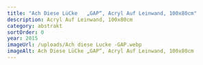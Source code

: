 ```yaml
---
title: "Ach Diese LüCke   „GAP“, Acryl Auf Leinwand, 100x80cm"
description: Acryl Auf Leinwand, 100x80cm
category: abstrakt
sortOrder: 0
year: 2015
imageUrl: /uploads/Ach diese Lucke -GAP.webp
imageAlt: Ach Diese LüCke „GAP“, Acryl Auf Leinwand, 100x80cm
---
```

